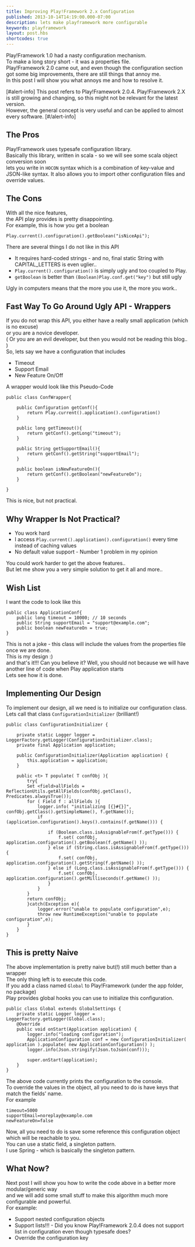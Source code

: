 ```yaml
---
title: Improving Play!Framework 2.x Configuration 
published: 2013-10-14T14:19:00.000-07:00
description: lets make playframework more configurable
keywords: playframework
layout: post.hbs
shortcodes: true
---
```



Play!Framework 1.0 had a nasty configuration mechanism.  
To make a long story short - it was a properties file.  
Play!Framework 2.0 came out, and even though the configuration section  
got some big improvements, there are still things that annoy me.  
In this post I will show you what annoys me and how to resolve it.  

[#alert-info]
This post refers to Play!Framework 2.0.4.
Play!Framework 2.X is still growing and changing, so this might not be relevant for the latest version.  
However, the general concept is very useful and can be applied to almost every software.
[#/alert-info]

## The Pros

Play!Framework uses typesafe configuration library.  
Basically this library, written in scala - so we will see some scala object conversion soon  
lets you write in `HOCON` syntax which is a combination of key-value and JSON-like syntax.
It also allows you to import other configuration files and override values.  

## The Cons

With all the nice features,  
the API play provides is pretty disappointing.  
For example, this is how you get a boolean

```
Play.current().configuration().getBoolean("isNiceApi");
```

There are several things I do not like in this API

*   It requires hard-coded strings - and no, final static String with CAPITAL_LETTERS is even uglier..
*   `Play.current().configuration()` is simply ugly and too coupled to Play.
*   `getBoolean` is better than `(Boolean)Play.conf.get("key")` but still ugly

Ugly in computers means that the more you use it, the more you work..  

## Fast Way To Go Around Ugly API - Wrappers

If you do not wrap this API, you either have a really small application (which is no excuse)  
or you are a novice developer.  
( Or you are an evil developer, but then you would not be reading this blog.. )  
So, lets say we have a configuration that includes

*   Timeout
*   Support Email
*   New Feature On/Off

A wrapper would look like this Pseudo-Code

```
public class ConfWrapper{  

    public Configuration getConf(){  
        return Play.current().application().configuration()  
    }  

    public long getTimeout(){  
        return getConf().getLong("timeout");  
    }  

    public String getSupportEmail(){  
        return getConf().getString("supportEmail");  
    }  

    public boolean isNewFeatureOn(){  
        return getConf().getBoolean("newFeatureOn");  
    }  

}              
```

This is nice, but not practical.  

## Why Wrapper Is Not Practical?

*   You work hard
*   I access `Play.current().application().configuration()` every time instead of caching values
*   No default value support - Number 1 problem in my opinion

You could work harder to get the above features..  
But let me show you a very simple solution to get it all and more..

## Wish List

I want the code to look like this

```
public class ApplicationConf{  
    public long timeout = 10000; // 10 seconds  
    public String supportEmail = "support@example.com";  
    public boolean newFeatureOn = true;  
}          
```

This is not a joke - this class will include the values from the properties file once we are done.  
This is my design :)  
and that's it!!! Can you believe it? Well, you should not because we will have another line of code when Play application starts  
Lets see how it is done.

## Implementing Our Design

To implement our design, all we need is to initialize our configuration class.  
Lets call that class `ConfigurationInitializer` (brilliant!)

```
public class ConfigurationInitializer {  

    private static Logger logger = LoggerFactory.getLogger(ConfigurationInitializer.class);  
    private final Application application;  

    public ConfigurationInitializer(Application application) {  
        this.application = application;  
    }  

    public <t> T populate( T confObj ){  
        try{  
        Set <field>allFields = ReflectionUtils.getAllFields(confObj.getClass(), Predicates.alwaysTrue());  
        for ( Field f : allFields ){  
            logger.info( "initializing [{}#{}]", confObj.getClass().getSimpleName(), f.getName());  
            if (application.configuration().keys().contains(f.getName())) {  

                if (Boolean.class.isAssignableFrom(f.getType())) {  
                    f.set( confObj, application.configuration().getBoolean(f.getName() ));  
                } else if (String.class.isAssignableFrom(f.getType())) {  
                    f.set( confObj, application.configuration().getString(f.getName() ));  
                } else if (Long.class.isAssignableFrom(f.getType())) {  
                    f.set( confObj, application.configuration().getMilliseconds(f.getName() ));  
                }  
            }  
        }  
        return confObj;  
        }catch(Exception e){  
            logger.error("unable to populate configuration",e);  
            throw new RuntimeException("unable to populate configuration",e);  
        }  
    }  
}
```

## This is pretty Naive

The above implementation is pretty naive but(!) still much better than a wrapper  
The only thing left is to execute this code.  
If you add a class named `Global` to Play!Framework (under the app folder, no package)  
Play provides global hooks you can use to initialize this configuration.

```
public class Global extends GlobalSettings {  
    private static Logger logger = LoggerFactory.getLogger(Global.class);  
    @Override  
    public void onStart(Application application) {  
        logger.info("loading configuration");  
        ApplicationConfiguration conf = new ConfigurationInitializer( application ).populate( new ApplicationConfiguration() );  
        logger.info(Json.stringify(Json.toJson(conf)));  

        super.onStart(application);  
    }  
}  
```

The above code currently prints the configuration to the console.  
To override the values in the object, all you need to do is have keys that match the fields' name.  
For example

```
timeout=5000  
supportEmail=noreplay@example.com  
newFeatureOn=false          
```

Now, all you need to do is save some reference this configuration object which will be reachable to you.  
You can use a static field, a singleton pattern.  
I use Spring - which is basically the singleton pattern.  

## What Now?

Next post I will show you how to write the code above in a better more modular/generic way  
and we will add some small stuff to make this algorithm much more configurable and powerful.  
For example:

*   Support nested configuration objects
*   Support lists!!! - Did you know Play!Framework 2.0.4 does not support list in configuration even though typesafe does?
*   Override the configuration key

</div>